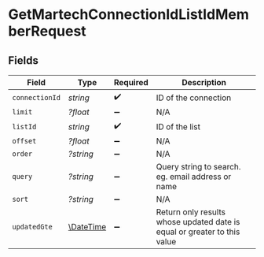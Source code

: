 # GetMartechConnectionIdListIdMemberRequest


## Fields

| Field                                                                    | Type                                                                     | Required                                                                 | Description                                                              |
| ------------------------------------------------------------------------ | ------------------------------------------------------------------------ | ------------------------------------------------------------------------ | ------------------------------------------------------------------------ |
| `connectionId`                                                           | *string*                                                                 | :heavy_check_mark:                                                       | ID of the connection                                                     |
| `limit`                                                                  | *?float*                                                                 | :heavy_minus_sign:                                                       | N/A                                                                      |
| `listId`                                                                 | *string*                                                                 | :heavy_check_mark:                                                       | ID of the list                                                           |
| `offset`                                                                 | *?float*                                                                 | :heavy_minus_sign:                                                       | N/A                                                                      |
| `order`                                                                  | *?string*                                                                | :heavy_minus_sign:                                                       | N/A                                                                      |
| `query`                                                                  | *?string*                                                                | :heavy_minus_sign:                                                       | Query string to search. eg. email address or name                        |
| `sort`                                                                   | *?string*                                                                | :heavy_minus_sign:                                                       | N/A                                                                      |
| `updatedGte`                                                             | [\DateTime](https://www.php.net/manual/en/class.datetime.php)            | :heavy_minus_sign:                                                       | Return only results whose updated date is equal or greater to this value |